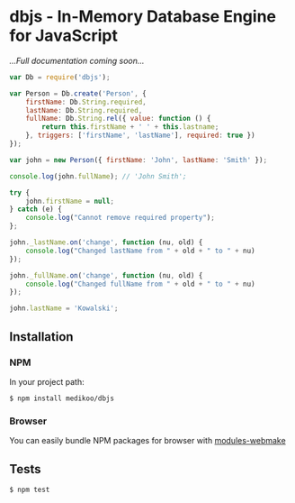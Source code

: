 # dbjs - In-Memory Database Engine for JavaScript

_…Full documentation coming soon…_

```javascript
var Db = require('dbjs');

var Person = Db.create('Person', {
	firstName: Db.String.required,
	lastName: Db.String.required,
	fullName: Db.String.rel({ value: function () {
		return this.firstName + ' ' + this.lastname;
	}, triggers: ['firstName', 'lastName'], required: true })
});

var john = new Person({ firstName: 'John', lastName: 'Smith' });

console.log(john.fullName); // 'John Smith';

try {
	john.firstName = null;
} catch (e) {
	console.log("Cannot remove required property");
};

john._lastName.on('change', function (nu, old) {
	console.log("Changed lastName from " + old + " to " + nu)
});

john._fullName.on('change', function (nu, old) {
	console.log("Changed fullName from " + old + " to " + nu)
});

john.lastName = 'Kowalski';
```

## Installation
### NPM

In your project path:

	$ npm install medikoo/dbjs

### Browser

You can easily bundle NPM packages for browser with [modules-webmake](https://github.com/medikoo/modules-webmake)

## Tests

	$ npm test
